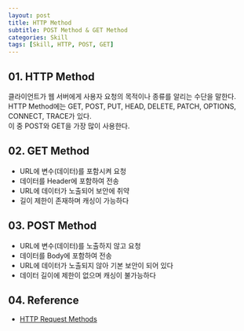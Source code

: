 ```yaml
---
layout: post
title: HTTP Method
subtitle: POST Method & GET Method
categories: Skill
tags: [Skill, HTTP, POST, GET]
---
```


## 01. HTTP Method

클라이언트가 웹 서버에게 사용자 요청의 목적이나 종류를 알리는 수단을 말한다.<br>
HTTP Method에는 GET, POST, PUT, HEAD, DELETE, PATCH, OPTIONS, CONNECT, TRACE가 있다.<br>
이 중 POST와 GET을 가장 많이 사용한다.<br>

## 02. GET Method

- URL에 변수(데이터)를 포함시켜 요청
- 데이터를 Header에 포함하여 전송
- URL에 데이터가 노출되어 보안에 취약
- 길이 제한이 존재하며 캐싱이 가능하다

## 03. POST Method

- URL에 변수(데이터)를 노출하지 않고 요청
- 데이터를 Body에 포함하여 전송
- URL에 데이터가 노출되지 않아 기본 보안이 되어 있다
- 데이터 길이에 제한이 없으며 캐싱이 불가능하다

## 04. Reference

- [HTTP Request Methods](https://www.w3schools.com/tags/ref_httpmethods.asp)